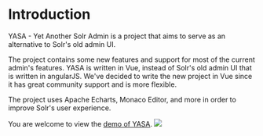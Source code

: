 # Introduction

YASA - Yet Another Solr Admin is a project that aims to serve as an alternative to Solr's old admin UI.

The project contains some new features and support for most of the current admin's features.
YASA is written in Vue, instead of Solr's old admin UI that is written in angularJS. 
We've decided to write the new project in Vue since it has great community support and is more flexible. 

The project uses Apache Echarts, Monaco Editor, and more in order to improve Solr's user experience.

You are welcome to view the [demo of YASA](https://yasa-org.github.io/demo/#/dashboard).
![](https://user-images.githubusercontent.com/15965696/85683360-bce10280-b6ff-11ea-8b76-2c71be8b31e0.png)